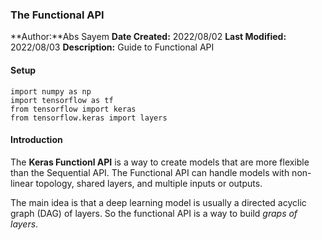 ### **The Functional API**
**Author:**Abs Sayem
**Date Created:** 2022/08/02
**Last Modified:** 2022/08/03
**Description:** Guide to Functional API

#### **Setup**
```
import numpy as np
import tensorflow as tf
from tensorflow import keras
from tensorflow.keras import layers
```

#### **Introduction**
The **Keras Functionl API** is a way to create models that are more flexible than the Sequential API. The Functional API can handle models with non-linear topology, shared layers, and multiple inputs or outputs.

The main idea is that a deep learning model is usually a directed acyclic graph (DAG) of layers. So the functional API is a way to build *graps of layers*.